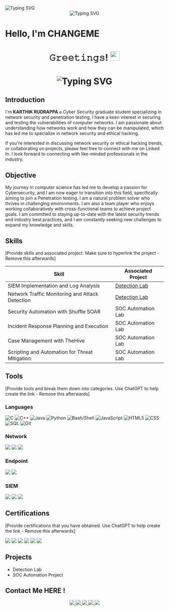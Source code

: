 <img src="https://readme-typing-svg.demolab.com?font=Fira+Code&size=14&pause=1000&color=18D700&multiline=true&random=false&width=500&height=200&lines=Kenni001%40localhost%3A~%24+nc+-lvnp+1234;listening+on+%5Bany%5D+1234+...;connect+to+%5Broot%5D+profile;%24+.%2FScript.py+%2Fdev%2Fnull+%3E+2+-c+bash;root%40localhost%3A~%24+.%2FPrivilege_Exploit.py;........................................;..................PwN2d!................;root%40localhost%23+(WELCOME+TO+MY+PORTOFOLIO)" alt="Typing SVG" />

<div align="center">
    <img src="https://readme-typing-svg.demolab.com?font=Fira+Code&size=14&pause=1000&color=18D700&background=000000&multiline=true&width=500&height=200&lines=Kenni001%40localhost%3A~%24+nc+-lvnp+1234;listening+on+%5Bany%5D+1234+...;connect+to+%5Broot%5D+profile;%24+.%2FScript.py+%2Fdev%2Fnull+%3E+2+-c+bash;root%40localhost%3A~%24+.%2FPrivilege_Exploit.py;........................................;..................PwN2d!................;root%40localhost%23+(WELCOME+TO+MY+PORTOFOLIO)" alt="Typing SVG" />
</div>

# Hello, I'm CHANGEME

<h1 align="center">𝙶𝚛𝚎𝚎𝚝𝚒𝚗𝚐𝚜! <img src="https://media.giphy.com/media/hvRJCLFzcasrR4ia7z/giphy.gif" width="30"> </h1>

<h1 align="center"> <img src="https://readme-typing-svg.demolab.com?font=Fira+Code&size=16&pause=1000&color=FFFFFF&random=false&width=435&lines=Hello%2C+I'm+Karthik+Rudrappa;I'm+a+Graduate+in+Cybersecurity;I'm+a+CTF+player;I'm+a+Developer" alt="Typing SVG" /> </h1>

## Introduction

I'm <b>KARTHIK RUDRAPPA</b> a Cyber Security graduate student specializing in network security and penetration testing, I have a keen interest in securing and testing the vulnerabilities of computer networks. I am passionate about understanding how networks work and how they can be manipulated, which has led me to specialize in network security and ethical hacking.

If you're interested in discussing network security or ethical hacking trends, or collaborating on projects, please feel free to connect with me on Linked In. I look forward to connecting with like-minded professionals in the industry.

## Objective

My journey in computer science has led me to develop a passion for Cybersecurity, and I am now eager to transition into this field, specifically aiming to join a Penetration testing. I am a natural problem solver who thrives in challenging environments. I am also a team player who enjoys working collaboratively with cross-functional teams to achieve project goals. I am committed to staying up-to-date with the latest security trends and industry best practices, and I am constantly seeking new challenges to expand my knowledge and skills.

## Skills

[Provide skills and associated project. Make sure to hyperlink the project - Remove this afterwards]

| Skill                                           | Associated Project                             |
| ----------------------------------------------- | ---------------------------------------------- |
| SIEM Implementation and Log Analysis            | <a href="https://google.com">Detection Lab</a> |
| Network Traffic Monitoring and Attack Detection | <a href="https://google.com">Detection Lab</a> |
| Security Automation with Shuffle SOAR           | SOC Automation Lab                             |
| Incident Response Planning and Execution        | SOC Automation Lab                             |
| Case Management with TheHive                    | SOC Automation Lab                             |
| Scripting and Automation for Threat Mitigation  | SOC Automation Lab                             |

## Tools

[Provide tools and break them down into categories. Use ChatGPT to help create the link - Remove this afterwards]

### Languages

![C](https://img.shields.io/badge/-C-000?&style=for-the-badge&logo=C)
![C++](https://img.shields.io/badge/-C++-000?&style=for-the-badge&logo=C%2B%2B)
![Java](https://img.shields.io/badge/-Java-000?&style=for-the-badge&logo=Java)
![Python](https://img.shields.io/badge/-Python-000?&style=for-the-badge&logo=Python)
![Bash/Shell](https://img.shields.io/badge/-Bash%2FShell-000?&style=for-the-badge&logo=GNU%20Bash)
![JavaScript](https://img.shields.io/badge/-JavaScript-000?&style=for-the-badge&logo=JavaScript)
![HTML5](https://img.shields.io/badge/-HTML5-000?&style=for-the-badge&logo=HTML5)
![CSS](https://img.shields.io/badge/-CSS3-000?&style=for-the-badge&logo=CSS3)
![SQL](https://img.shields.io/badge/-SQL-000?&style=for-the-badge&logo=MySQL)
![Git](https://img.shields.io/badge/-Git-000?&style=for-the-badge&logo=Git)

### Network

<div>
    <img src="https://img.shields.io/badge/-Wireshark-1679A7?&style=for-the-badge&logo=Wireshark&logoColor=white" />
    <img src="https://img.shields.io/badge/-Suricata-EF3B2D?&style=for-the-badge&logo=Suricata&logoColor=white" />
    <img src="https://img.shields.io/badge/-Zeek-777BB4?&style=for-the-badge&logo=Zeek&logoColor=white" />
</div>

### Endpoint

<div>
    <img src="https://img.shields.io/badge/-Microsoft_Defender_for_Endpoint-00A4EF?&style=for-the-badge&logo=Microsoft&logoColor=white" />
    <img src="https://img.shields.io/badge/-Velociraptor-4B275F?&style=for-the-badge&logo=Velociraptor&logoColor=white" />
</div>

### SIEM

<div>
    <img src="https://img.shields.io/badge/-Microsoft_Sentinel-0078D4?&style=for-the-badge&logo=Microsoft&logoColor=white" />
    <img src="https://img.shields.io/badge/-Splunk-000000?&style=for-the-badge&logo=Splunk&logoColor=white" />
    <img src="https://img.shields.io/badge/-Elastic-005571?&style=for-the-badge&logo=Elastic&logoColor=white" />
</div>

## Certifications

[Provide certifications that you have obtained. Use ChatGPT to help create the link - Remove this afterwards]

<div>

</div>
   <a href="https://www.comptia.org/certifications/security"><img src="https://img.shields.io/badge/-Security%2B-000?style=for-the-badge&logo=CompTIA&logoColor=white" /></a>
   <a href="https://www.redhat.com/en/services/certification/rhcsa"><img src="https://img.shields.io/badge/-RedHat%20Linux-000?style=for-the-badge&logo=Red%20Hat&logoColor=white" /></a>
   <a href="https://www.elearnsecurity.com/certification/ejpt/"><img src="https://img.shields.io/badge/-eJPT-000?style=for-the-badge&logo=eLearnSecurity&logoColor=white" /></a>
   <a href="https://learn.microsoft.com/en-us/certifications/exam-az-900"><img src="https://img.shields.io/badge/-AZ%20900-000?style=for-the-badge&logo=Microsoft%20Azure&logoColor=white" /></a>
   <a href="https://aws.amazon.com/certification/certified-solutions-architect-associate/"><img src="https://img.shields.io/badge/-AWS%20Solutions%20Architect-000?style=for-the-badge&logo=Amazon%20AWS&logoColor=white" /></a>
   <a href="https://aws.amazon.com/certification/certified-solutions-architect-associate/"><img src="https://img.shields.io/badge/-AWS%20Solutions%20Architect-000?style=for-the-badge&logo=Amazon%20AWS&logoColor=white" /></a>
</div>

## Projects

- Detection Lab
- SOC Automation Project

## Contact Me HERE !

<div align="center">
    <a href="https://www.linkedin.com/in/karthik-rudrappa/">
        <img src="https://img.shields.io/badge/-Karthik R-0072b1?style=for-the-badge&logo=linkedin&logoColor=white" />
    </a>
    <a href="mailto:kennikarthik@gmail.com">
        <img src="https://img.shields.io/badge/-Karthik R-D14836?style=for-the-badge&logo=gmail&logoColor=white" />
    </a>
    <a href="https://github.com/Kenni001">
        <img src="https://img.shields.io/badge/-Karthik R-181717?style=for-the-badge&logo=github&logoColor=white" />
    </a>
    <a href="https://yourportfolio.com">
        <img src="https://img.shields.io/badge/-Portfolio-4CAF50?style=for-the-badge&logo=react&logoColor=white" />
    </a>
    <a href="https://medium.com/@yourusername">
        <img src="https://img.shields.io/badge/-Medium-12100E?style=for-the-badge&logo=medium&logoColor=white" />
    </a>
</div>
